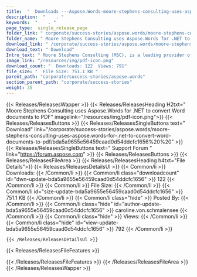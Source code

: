 ```yaml
---
title:  "  Downloads ---Aspose.Words-moore-stephens-consulting-uses-aspose.words-for-.net-to-convert-word-documents-to-pdf . " 
description:  "    . " 
keywords:  "    . " 
page_type:  single_release_page
folder_link: " corporate/success-stories/aspose.words/moore-stephens-consulting-uses-aspose.words-for-.net-to-convert-word-documents-to-pdf/"
folder_name: " Moore Stephens Consulting uses Aspose.Words for .NET to convert Word documents to PDF"
download_link: " /corporate/success-stories/aspose.words/moore-stephens-consulting-uses-aspose.words-for-.net-to-convert-word-documents-to-pdf/bda5a9655e56459caad0d54ddcfc1656"
download_text: " Download"
Intro_text: " Moore Stephens Consulting (MSC), is a leading provider of technology solutions a..."
image_link: "/resources/img/pdf-icon.png"
download_count: "  Downloads: 122  Views: 791"
file_size: "  File Size: 751.1 KB "
parent_path: "corporate/success-stories/aspose.words"
section_parent_path: "corporate/success-stories"
weight: 35 
---
```


{{< Releases/ReleasesWapper >}}
  {{< Releases/ReleasesHeading H2txt=" Moore Stephens Consulting uses Aspose.Words for .NET to convert Word documents to PDF" imagelink="/resources/img/pdf-icon.png">}}
  {{< Releases/ReleasesButtons >}}
    {{< Releases/ReleasesSingleButtons text=" Download" link="/corporate/success-stories/aspose.words/moore-stephens-consulting-uses-aspose.words-for-.net-to-convert-word-documents-to-pdf/bda5a9655e56459caad0d54ddcfc1656%20%20" >}}
    {{< Releases/ReleasesSingleButtons text=" Support Forum " link="https://forum.aspose.com" >}}
  {{< Releases/ReleasesButtons >}}
  {{< Releases/ReleasesFileArea >}}
    {{< Releases/ReleasesHeading h4txt="File Details">}}
    {{< Releases/ReleasesDetailsUl >}}
            {{< Common/li  >}} Downloads: {{< /Common/li >}} 
      {{< Common/li class="downloadcount" id="dwn-update-bda5a9655e56459caad0d54ddcfc1656" >}} 122 {{< /Common/li >}} 
      {{< Common/li  >}} File Size: {{< /Common/li >}} 
      {{< Common/li id="size-update-bda5a9655e56459caad0d54ddcfc1656" >}} 751.1 KB {{< /Common/li >}} 
      {{< Common/li  class="hide" >}} Posted By: {{< /Common/li >}} 
      {{< Common/li class="hide" id="author-update-bda5a9655e56459caad0d54ddcfc1656" >}} caroline.von.schmalensee {{< /Common/li >}} 
      {{< Common/li class="hide"  >}} Views: {{< /Common/li >}} 
      {{< Common/li class="hide" id="view-update-bda5a9655e56459caad0d54ddcfc1656" >}} 792 {{< /Common/li >}} 

    {{< /Releases/ReleasesDetailsUl >}}

  {{< Releases/ReleasesFileFeatures >}}
      
  {{< /Releases/ReleasesFileFeatures >}}
 {{< /Releases/ReleasesFileArea >}}
{{< /Releases/ReleasesWapper >}}


